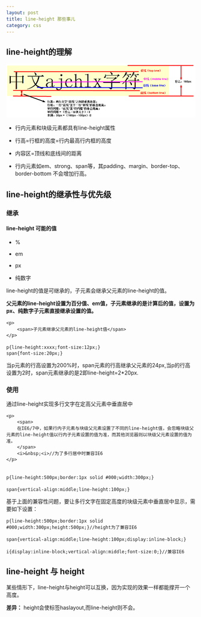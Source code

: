 ```yaml
---
layout: post
title: line-height 那些事儿
category: css
---
```

## line-height的理解

![行高](/images/o_line_height.png)


* 行内元素和块级元素都具有line-height属性

* 行高=行框的高度=行内最高行内框的高度

* 内容区=顶线和底线间的距离

* 行内元素如em、strong、span等，其padding、margin、border-top、border-bottom 不会增加行高。


## line-height的继承性与优先级

### 继承

#### line-height 可能的值

* % 

* em 

* px 

* 纯数字 

line-height的值是可继承的，子元素会继承父元素的line-height的值。

**父元素的line-height设置为百分值、em值，子元素继承的是计算后的值，设置为px、纯数字子元素直接继承设置的值。**

    <p>
        <span>子元素继承父元素的line-height值</span>
    </p>
    
    p{line-height:xxxx;font-size:12px;}
    span{font-size:20px;}
    
当p元素的行高设置为200%时，span元素的行高继承父元素的24px,当p的行高设置为2时，span元素继承的是2即line-height=2*20px.



### 使用

通过line-height实现多行文字在定高父元素中垂直居中

    <p>
        <span>
        在IE6/7中，如果行内子元素与块级父元素设置了不同的line-height值，会忽略块级父元素的line-height值以行内子元素设置的值为准，而其他浏览器则以块级父元素设置的值为准。
        </span>
        <i>&nbsp;<i>//为了多行居中时兼容IE6
    </p>


    p{line-height:500px;border:1px solid #000;width:300px;}

    span{vertical-align:middle;line-height:100px;}


基于上面的兼容性问题，要让多行文字在固定高度的块级元素中垂直居中显示，需要如下设置：

    p{line-height:500px;border:1px solid #000;width:300px;height:500px;}//height为了兼容IE6

    span{vertical-align:middle;line-height:100px;display:inline-block;}

    i{display:inline-block;vertical-align:middle;font-size:0;}//兼容IE6
    
## line-height 与 height

某些情形下，line-height与height可以互换，因为实现的效果一样都能撑开一个高度。

**差异：** height会使标签haslayout,而line-height则不会。
